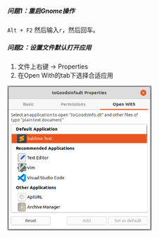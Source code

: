 ##### 问题1：重启Gnome操作

`Alt + F2`  然后输入`r`，然后回车。

##### 问题2：设置文件默认打开应用

1. 文件上右键 -> Properties
1. 在Open With的tab下选择合适应用

<img src="../../src/main/resources/picture/1240-20210115030948632.png" alt="image.png" style="zoom: 67%;" />
